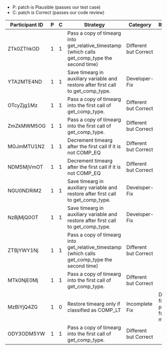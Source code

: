 * P: patch is Plausible (passes our test case)
* C: patch is Correct (passes our code review)

| Participant ID | P | C | Strategy | Category | Rationale |
| -- | -- | -- | -- | -- | -- |
| ZTk0ZThkOD | 1 | 1 | Pass a copy of timearg into get_relative_timestamp (which calls get_comp_type the second time) | Different but Correct |  |
| YTA2MTE4ND | 1 | 1 | Save timearg in auxiliary variable and restore after first call to get_comp_type. | Developer-Fix |  |
| OTcyZjg1Mz | 1 | 1 | Pass a copy of timearg into the first call of get_comp_type. | Different but Correct |  |
| ZmZkMWM5OG | 1 | 1 | Pass a copy of timearg into the first call of get_comp_type. | Different but Correct |  |
| MGJmMTU1N2 | 1 | 1 | Decrement timearg after the first call if it is not COMP_EQ | Different but Correct |  |
| NDM5MjVmOT | 1 | 1 | Decrement timearg after the first call if it is not COMP_EQ | Different but Correct |  |
| NGU0NDRiM2 | 1 | 1 | Save timearg in auxiliary variable and restore after first call to get_comp_type. | Developer-Fix |  |
| NzBjMjQ0OT | 1 | 1 | Save timearg in auxiliary variable and restore after first call to get_comp_type. | Developer-Fix |  |
| ZTBjYWY1Nj | 1 | 1 | Pass a copy of timearg into get_relative_timestamp (which calls get_comp_type the second time) | Different but Correct |  |
| MTk0NjE0Mj | 1 | 1 | Pass a copy of timearg into the first call of get_comp_type. | Different but Correct |  |
| MzBiYjQ4ZG | 1 | 0 | Restore timearg only if classified as COMP_LT | Incomplete Fix | Doesn't fix the problem for -mtime +2 |
| ODY3ODM5YW | 1 | 1 | Pass a copy of timearg into the first call of get_comp_type. | Different but Correct |  |
